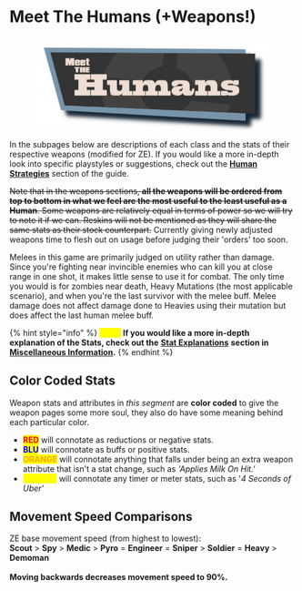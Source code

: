 # Meet The Humans (+Weapons!)

<figure><img src="../../.gitbook/assets/Meet The Humans Test.png" alt=""><figcaption></figcaption></figure>

In the subpages below are descriptions of each class and the stats of their respective weapons (modified for ZE). If you would like a more in-depth look into specific playstyles or suggestions, check out the [**Human Strategies**](../human-meta-discussion-outdated-+loadouts/) section of the guide.

~~Note that in the weapons sections, **all the weapons will be ordered from top to bottom in what we feel are the most useful to the least useful as a Human**. Some weapons are relatively equal in terms of power so we will try to note it if we can. Reskins will not be mentioned as they will share the same stats as their stock counterpart.~~ Currently giving newly adjusted weapons time to flesh out on usage before judging their 'orders' too soon.

Melees in this game are primarily judged on utility rather than damage. Since you're fighting near invincible enemies who can kill you at close range in one shot, it makes little sense to use it for combat. The only time you would is for zombies near death, Heavy Mutations (the most applicable scenario), and when you're the last survivor with the melee buff. Melee damage does not affect damage done to Heavies using their mutation but does affect the last human melee buff.

{% hint style="info" %}
_<mark style="color:yellow;">**Note:**</mark>_ **If you would like a more in-depth explanation of the Stats, check out the** [**Stat Explanations**](../../miscellaneous-info/stat-explanation.md) **section in** [**Miscellaneous Information**](../../miscellaneous-info/miscellaneous-info....md)**.**
{% endhint %}

## Color Coded Stats

Weapon stats and attributes in _this segment_ are **color coded** to give the weapon pages some more soul, they also do have some meaning behind each particular color.

* <mark style="color:red;">**RED**</mark> will connotate as reductions or negative stats.
* <mark style="color:blue;">**BLU**</mark> will connotate as buffs or positive stats.
* <mark style="color:orange;">**ORANGE**</mark> will connotate anything that falls under being an extra weapon attribute that isn't a stat change, such as _'Applies Milk On Hit.'_
* <mark style="color:yellow;">**YELLOW**</mark> will connotate any timer or meter stats, such as '_4 Seconds of Uber'_

## Movement Speed Comparisons

ZE base movement speed (from highest to lowest):\
**Scout** > **Spy** > **Medic** > **Pyro** = **Engineer** = **Sniper** > **Soldier** = **Heavy** > **Demoman**\
\
**Moving backwards decreases movement speed to 90%.**



